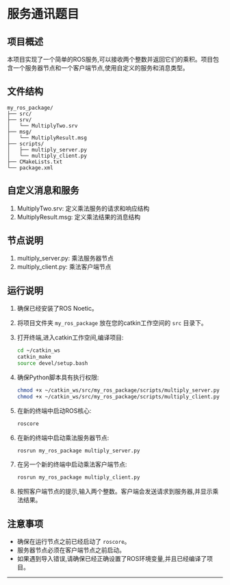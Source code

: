 
# 服务通讯题目

## 项目概述

本项目实现了一个简单的ROS服务,可以接收两个整数并返回它们的乘积。项目包含一个服务器节点和一个客户端节点,使用自定义的服务和消息类型。

## 文件结构

```
my_ros_package/
├── src/
├── srv/
│   └── MultiplyTwo.srv
├── msg/
│   └── MultiplyResult.msg
├── scripts/
│   ├── multiply_server.py
│   └── multiply_client.py
├── CMakeLists.txt
└── package.xml
```

## 自定义消息和服务

1. MultiplyTwo.srv: 定义乘法服务的请求和响应结构
2. MultiplyResult.msg: 定义乘法结果的消息结构

## 节点说明

1. multiply_server.py: 乘法服务器节点
2. multiply_client.py: 乘法客户端节点

## 运行说明

1. 确保已经安装了ROS Noetic。

2. 将项目文件夹 `my_ros_package` 放在您的catkin工作空间的 `src` 目录下。

3. 打开终端,进入catkin工作空间,编译项目:

   ```bash
   cd ~/catkin_ws
   catkin_make
   source devel/setup.bash
   ```

4. 确保Python脚本具有执行权限:

   ```bash
   chmod +x ~/catkin_ws/src/my_ros_package/scripts/multiply_server.py
   chmod +x ~/catkin_ws/src/my_ros_package/scripts/multiply_client.py
   ```

5. 在新的终端中启动ROS核心:

   ```bash
   roscore
   ```

6. 在新的终端中启动乘法服务器节点:

   ```bash
   rosrun my_ros_package multiply_server.py
   ```

7. 在另一个新的终端中启动乘法客户端节点:

   ```bash
   rosrun my_ros_package multiply_client.py
   ```

8. 按照客户端节点的提示,输入两个整数。客户端会发送请求到服务器,并显示乘法结果。

## 注意事项

- 确保在运行节点之前已经启动了 `roscore`。
- 服务器节点必须在客户端节点之前启动。
- 如果遇到导入错误,请确保已经正确设置了ROS环境变量,并且已经编译了项目。

---